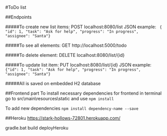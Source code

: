 #ToDo list


##Endpoints

#####To create new list items:
POST localhost:8080/list
JSON example:
`
{        "id": 1,
         "task": "Ask for help",
         "progress": "In progress",
         "assignee": "Santa"}`

#####To see all elements:
GET http://localhost:5000/todo

#####To delete element:
DELETE localhost:8080/list/{id}

#####To update list item:
PUT localhost:8080/list/{id}
JSON example:
`{"id": 1,
         "task": "Ask for help",
         "progress": "In progress",
         "assignee": "Santa"}`


#####All is saved on embedded H2 database

##Frontend part
To install necessary dependencies for frontend in terminal go to src\main\resources\static and use 
`npm install`

 To add new dependencies `npm install dependency-name --save`
 
 ##Heroku
 https://stark-hollows-72801.herokuapp.com/
 
 gradle.bat build deployHeroku